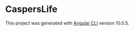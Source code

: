 # CaspersLife

This project was generated with [Angular CLI](https://github.com/angular/angular-cli) version 10.0.5.
